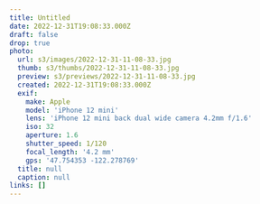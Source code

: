 ```yaml
---
title: Untitled
date: 2022-12-31T19:08:33.000Z
draft: false
drop: true
photo:
  url: s3/images/2022-12-31-11-08-33.jpg
  thumb: s3/thumbs/2022-12-31-11-08-33.jpg
  preview: s3/previews/2022-12-31-11-08-33.jpg
  created: 2022-12-31T19:08:33.000Z
  exif:
    make: Apple
    model: 'iPhone 12 mini'
    lens: 'iPhone 12 mini back dual wide camera 4.2mm f/1.6'
    iso: 32
    aperture: 1.6
    shutter_speed: 1/120
    focal_length: '4.2 mm'
    gps: '47.754353 -122.278769'
  title: null
  caption: null
links: []
---
```

